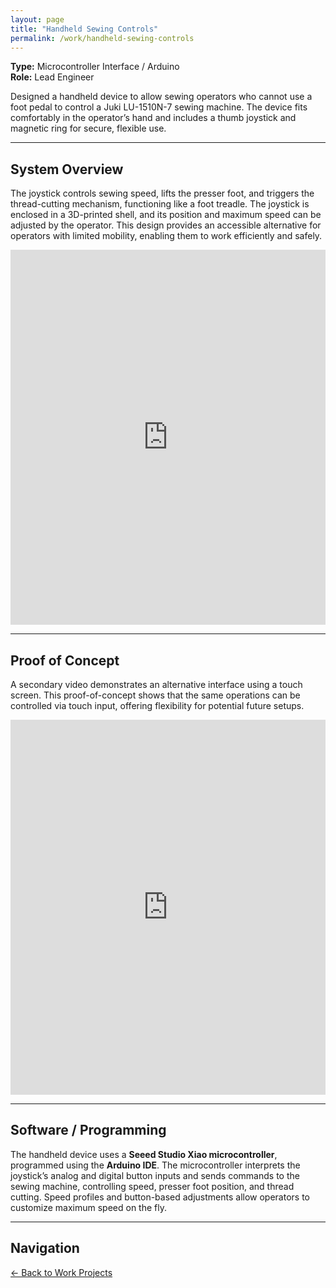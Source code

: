 ```yaml
---
layout: page
title: "Handheld Sewing Controls"
permalink: /work/handheld-sewing-controls
---
```


**Type:** Microcontroller Interface / Arduino  
**Role:** Lead Engineer

Designed a handheld device to allow sewing operators who cannot use a foot pedal to control a Juki LU-1510N-7 sewing machine. The device fits comfortably in the operator’s hand and includes a thumb joystick and magnetic ring for secure, flexible use.

---

## System Overview

The joystick controls sewing speed, lifts the presser foot, and triggers the thread-cutting mechanism, functioning like a foot treadle. The joystick is enclosed in a 3D-printed shell, and its position and maximum speed can be adjusted by the operator. This design provides an accessible alternative for operators with limited mobility, enabling them to work efficiently and safely.

<iframe width="100%" height="600" 
        src="https://www.youtube.com/embed/412ms-ErHYA?rel=0" 
        title="YouTube video player" 
        frameborder="0" allowfullscreen>
</iframe>

---

## Proof of Concept

A secondary video demonstrates an alternative interface using a touch screen. This proof-of-concept shows that the same operations can be controlled via touch input, offering flexibility for potential future setups.

<iframe width="100%" height="600" 
        src="https://www.youtube.com/embed/gdpZgFyb50k?rel=0" 
        title="YouTube video player" 
        frameborder="0" allowfullscreen>
</iframe>

---

## Software / Programming

The handheld device uses a **Seeed Studio Xiao microcontroller**, programmed using the **Arduino IDE**. The microcontroller interprets the joystick’s analog and digital button inputs and sends commands to the sewing machine, controlling speed, presser foot position, and thread cutting. Speed profiles and button-based adjustments allow operators to customize maximum speed on the fly.

---

## Navigation

[← Back to Work Projects](/work)
